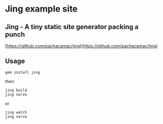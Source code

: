 # Jing example site

## Jing - A tiny static site generator packing a punch

[https://github.com/pachacamac/jing](https://github.com/pachacamac/jing)


## Usage

    gem install jing

then

    jing build
    jing serve

or

    jing watch
    jing serve
